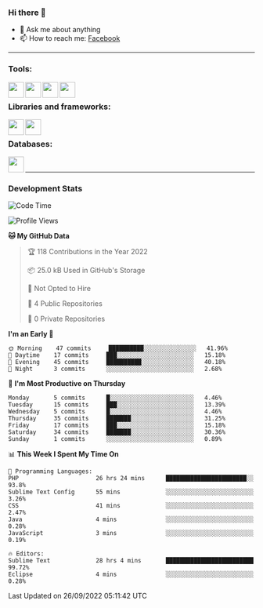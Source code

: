 ### Hi there 👋

<!-- - 🔭 I’m currently working on [huyviet] -->
- 💬 Ask me about anything
- 📫 How to reach me: [Facebook]
<!-- - ⚡ Fun fact: abc -->

---

### Tools:
<img align='left' height="32" width="32" src="https://cdn.jsdelivr.net/npm/simple-icons@4.8.0/icons/phpstorm.svg" />
<img align='left' height="32" width="32" src="https://cdn.jsdelivr.net/npm/simple-icons@4.8.0/icons/sublimetext.svg" />
<img align='left' height="32" width="32" src="https://cdn.jsdelivr.net/npm/simple-icons@4.8.0/icons/laragon.svg" />
<img align='left' height="32" width="32" src="https://cdn.jsdelivr.net/npm/simple-icons@4.8.0/icons/xampp.svg" />
<br>

### Libraries and frameworks:
<img align='left' height="32" width="32" src="https://cdn.jsdelivr.net/npm/simple-icons@4.8.0/icons/laravel.svg" />
<img align='left' height="32" width="32" src="https://cdn.jsdelivr.net/npm/simple-icons@4.8.0/icons/jquery.svg" />
<br>

### Databases:
<img align='left' height="32" width="32" src="https://cdn.jsdelivr.net/npm/simple-icons@4.8.0/icons/mysql.svg" />
<br>

---
### Development Stats
<!--START_SECTION:waka-->
![Code Time](http://img.shields.io/badge/Code%20Time-136%20hrs%2020%20mins-blue)

![Profile Views](http://img.shields.io/badge/Profile%20Views-1-blue)

**🐱 My GitHub Data** 

> 🏆 118 Contributions in the Year 2022
 > 
> 📦 25.0 kB Used in GitHub's Storage 
 > 
> 🚫 Not Opted to Hire
 > 
> 📜 4 Public Repositories 
 > 
> 🔑 0 Private Repositories  
 > 
**I'm an Early 🐤** 

```text
🌞 Morning    47 commits     ██████████░░░░░░░░░░░░░░░   41.96% 
🌆 Daytime    17 commits     ███░░░░░░░░░░░░░░░░░░░░░░   15.18% 
🌃 Evening    45 commits     ██████████░░░░░░░░░░░░░░░   40.18% 
🌙 Night      3 commits      ░░░░░░░░░░░░░░░░░░░░░░░░░   2.68%

```
📅 **I'm Most Productive on Thursday** 

```text
Monday       5 commits      █░░░░░░░░░░░░░░░░░░░░░░░░   4.46% 
Tuesday      15 commits     ███░░░░░░░░░░░░░░░░░░░░░░   13.39% 
Wednesday    5 commits      █░░░░░░░░░░░░░░░░░░░░░░░░   4.46% 
Thursday     35 commits     ███████░░░░░░░░░░░░░░░░░░   31.25% 
Friday       17 commits     ███░░░░░░░░░░░░░░░░░░░░░░   15.18% 
Saturday     34 commits     ███████░░░░░░░░░░░░░░░░░░   30.36% 
Sunday       1 commits      ░░░░░░░░░░░░░░░░░░░░░░░░░   0.89%

```


📊 **This Week I Spent My Time On** 

```text
💬 Programming Languages: 
PHP                      26 hrs 24 mins      ███████████████████████░░   93.8% 
Sublime Text Config      55 mins             ░░░░░░░░░░░░░░░░░░░░░░░░░   3.26% 
CSS                      41 mins             ░░░░░░░░░░░░░░░░░░░░░░░░░   2.47% 
Java                     4 mins              ░░░░░░░░░░░░░░░░░░░░░░░░░   0.28% 
JavaScript               3 mins              ░░░░░░░░░░░░░░░░░░░░░░░░░   0.19%

🔥 Editors: 
Sublime Text             28 hrs 4 mins       █████████████████████████   99.72% 
Eclipse                  4 mins              ░░░░░░░░░░░░░░░░░░░░░░░░░   0.28%

```


 Last Updated on 26/09/2022 05:11:42 UTC
<!--END_SECTION:waka-->

[huyviet]: https://huyviet.vn/
[Facebook]: https://www.facebook.com/profile.php?id=100075294702642
